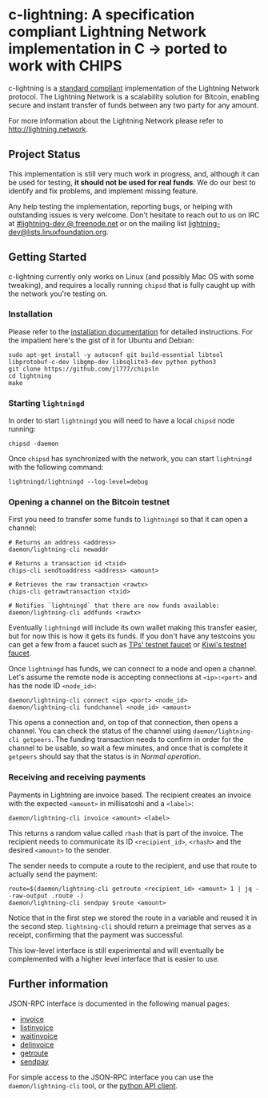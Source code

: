 # c-lightning: A specification compliant Lightning Network implementation in C -> ported to work with CHIPS

c-lightning is a [standard compliant](https://github.com/lightningnetwork/lightning-rfc) implementation of the Lightning Network protocol.
The Lightning Network is a scalability solution for Bitcoin, enabling secure and instant transfer of funds between any two party for any amount. 

For more information about the Lightning Network please refer to http://lightning.network.

## Project Status

This implementation is still very much work in progress, and, although it can be used for testing, __it should not be used for real funds__.
We do our best to identify and fix problems, and implement missing feature.

Any help testing the implementation, reporting bugs, or helping with outstanding issues is very welcome.
Don't hesitate to reach out to us on IRC at [#lightning-dev @ freenode.net](http://webchat.freenode.net/?channels=%23lightning-dev) or on the mailing list [lightning-dev@lists.linuxfoundation.org](https://lists.linuxfoundation.org/mailman/listinfo/lightning-dev).

## Getting Started

c-lightning currently only works on Linux (and possibly Mac OS with some tweaking), and requires a locally running `chipsd` that is fully caught up with the network you're testing on.

### Installation

Please refer to the [installation documentation](INSTALL.md) for detailed instructions.
For the impatient here's the gist of it for Ubuntu and Debian:

```
sudo apt-get install -y autoconf git build-essential libtool libprotobuf-c-dev libgmp-dev libsqlite3-dev python python3
git clone https://github.com/jl777/chipsln
cd lightning
make
```

### Starting `lightningd`

In order to start `lightningd` you will need to have a local `chipsd` node running:

```
chipsd -daemon
```

Once `chipsd` has synchronized with the network, you can start `lightningd` with the following command:

```
lightningd/lightningd --log-level=debug
```

### Opening a channel on the Bitcoin testnet

First you need to transfer some funds to `lightningd` so that it can open a channel:

```
# Returns an address <address>
daemon/lightning-cli newaddr 

# Returns a transaction id <txid>
chips-cli sendtoaddress <address> <amount>

# Retrieves the raw transaction <rawtx>
chips-cli getrawtransaction <txid>

# Notifies `lightningd` that there are now funds available:
daemon/lightning-cli addfunds <rawtx>
```

Eventually `lightningd` will include its own wallet making this transfer easier, but for now this is how it gets its funds.
If you don't have any testcoins you can get a few from a faucet such as [TPs' testnet faucet](http://tpfaucet.appspot.com/) or [Kiwi's testnet faucet](https://testnet.manu.backend.hamburg/faucet).

Once `lightningd` has funds, we can connect to a node and open a channel.
Let's assume the remote node is accepting connections at `<ip>:<port>` and has the node ID `<node_id>`:

```
daemon/lightning-cli connect <ip> <port> <node_id>
daemon/lightning-cli fundchannel <node_id> <amount>
```

This opens a connection and, on top of that connection, then opens a channel.
You can check the status of the channel using `daemon/lightning-cli getpeers`.
The funding transaction needs to confirm in order for the channel to be usable, so wait a few minutes, and once that is complete it `getpeers` should say that the status is in _Normal operation_. 

### Receiving and receiving payments

Payments in Lightning are invoice based.
The recipient creates an invoice with the expected `<amount>` in millisatoshi and a `<label>`:

```
daemon/lightning-cli invoice <amount> <label>
```

This returns a random value called `rhash` that is part of the invoice.
The recipient needs to communicate its ID `<recipient_id>`, `<rhash>` and the desired `<amount>` to the sender.

The sender needs to compute a route to the recipient, and use that route to actually send the payment:

```
route=$(daemon/lightning-cli getroute <recipient_id> <amount> 1 | jq --raw-output .route -)
daemon/lightning-cli sendpay $route <amount>
```

Notice that in the first step we stored the route in a variable and reused it in the second step.
`lightning-cli` should return a preimage that serves as a receipt, confirming that the payment was successful.

This low-level interface is still experimental and will eventually be complemented with a higher level interface that is easier to use.

## Further information

JSON-RPC interface is documented in the following manual pages:

* [invoice](doc/lightning-invoice.7.txt)
* [listinvoice](doc/lightning-listinvoice.7.txt)
* [waitinvoice](doc/lightning-waitinvoice.7.txt)
* [delinvoice](doc/lightning-delinvoice.7.txt)
* [getroute](doc/lightning-getroute.7.txt)
* [sendpay](doc/lightning-sendpay.7.txt)

For simple access to the JSON-RPC interface you can use the `daemon/lightning-cli` tool, or the [python API client](contrib/pylightning).
